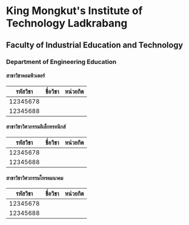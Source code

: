 # King Mongkut's Institute of Technology Ladkrabang #
## Faculty of Industrial Education and Technology ##
### Department of Engineering Education ###

#### สาขาวิชาคอมพิวเตอร์ ####
|รหัสวิชา| ชื่อวิชา| หน่วยกิต|
|--|--|--|
| 12345678 |  |  |
| 12345688 |  |  |

#### สาขาวิชาวิศวกรรมอิเล็กทรอนิกส์ ####
|รหัสวิชา| ชื่อวิชา| หน่วยกิต|
|--|--|--|
| 12345678 |  |  |
| 12345688 |  |  |

#### สาขาวิชาวิศวกรรมโทรคมนาคม ####
|รหัสวิชา| ชื่อวิชา| หน่วยกิต|
|--|--|--|
| 12345678 |  |  |
| 12345688 |  |  |

